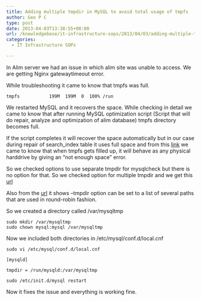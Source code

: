 ```yaml
---
title: Adding multiple tmpdir in MySQL to avoid total usage of tmpfs
author: Geo P C
type: post
date: 2013-04-03T13:38:55+00:00
url: /knowledgebase/it-infrastructure-sops/2013/04/03/adding-multiple-tmpdir-in-mysql-to-avoid-total-usage-of-tmpfs/
categories:
  - IT Infrastructure SOPs

---
```

In Alim server we had an issue in which alim site was unable to access. We are getting Nginx gatewaytimeout error.

While troubleshooting it came to know that tmpfs was full.

    tmpfs           199M  199M  0  100% /run
    

We restarted MySQL and it recovers the space. While checking in detail we came to know that after running MySQL optimization script (Script that will do repair, analyze and optimization of alim database) tmpfs directory becomes full.

If the script completes it will recover the space automatically but in our case during repair of search_index table it uses full space and from this [link][1] we came to know that when tmpfs gets filled up, it will behave as any physical harddrive by giving an &#8220;not enough space&#8221; error.

So we checked options to use separate tmpdir for mysqlcheck but there is no option for that. So we checked option for multiple tmpdir and we get this [url][2]

Also from the [url][3] it shows &#8211;tmpdir option can be set to a list of several paths that are used in round-robin fashion.

So we created a directory called /var/mysqltmp

    sudo mkdir /var/mysqltmp
    sudo chown mysql:mysql /var/mysqltmp 
    

Now we included both directories in /etc/mysql/conf.d/local.cnf

    sudo vi /etc/mysql/conf.d/local.cnf
    
    [mysqld]
    
    tmpdir = /run/mysqld:/var/mysqltmp
    
    sudo /etc/init.d/mysql restart
    

Now it fixes the issue and everything is working fine.

 [1]: http://askubuntu.com/questions/173094/how-can-i-use-ram-storage-for-the-tmp-directory-and-how-to-set-a-maximum-amount
 [2]: http://www.coderchris.com/mysql/mysql-51-multiple-tmpdirs-and-incorrect-key-file-for-table-errors/2009/01/22
 [3]: http://dev.mysql.com/doc/refman/5.1/en/temporary-files.html